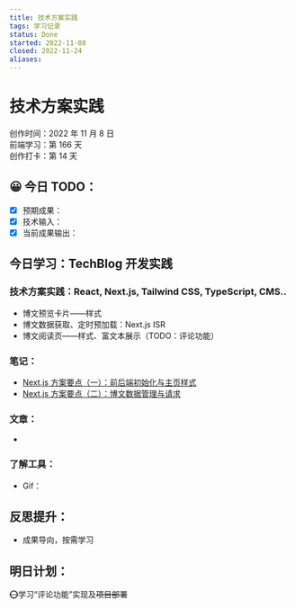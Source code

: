 ```yaml
---
title: 技术方案实践
tags: 学习记录
status: Done
started: 2022-11-08
closed: 2022-11-24
aliases: 
---
```

# 技术方案实践
创作时间：2022 年 11 月 8 日  
前端学习：第 166 天  
创作打卡：第 14 天
## 😀 今日 TODO：
- [x] 预期成果：
- [x] 技术输入：
- [x] 当前成果输出：
## 今日学习：TechBlog 开发实践
### 技术方案实践：React, Next.js, Tailwind CSS, TypeScript, CMS..
- 博文预览卡片——样式
- 博文数据获取、定时预加载：Next.js ISR
- 博文阅读页——样式、富文本展示（TODO：评论功能）
### 笔记：
- [Next.js 方案要点（一）：前后端初始化与主页样式](https://www.yuque.com/docs/share/a5ee4c62-58f9-40a0-b6a0-cc7d8ebc83e1?view=doc_embed)
- [Next.js 方案要点（二）：博文数据管理与请求](https://www.yuque.com/docs/share/2e458bce-ee8a-495d-8566-5b3dea77a5b4?view=doc_embed)
### 文章：
-
### 了解工具：
- Gif：
## 反思提升：
- 成果导向，按需学习
## 明日计划：
~~⭕~~学习“评论功能”实现及~~项目部署~~

